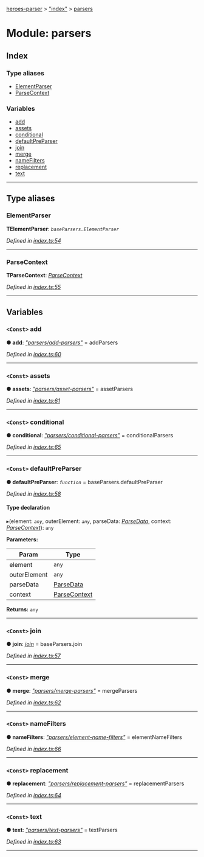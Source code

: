 [heroes-parser](../README.md) > ["index"](../modules/_index_.md) > [parsers](../modules/_index_.parsers.md)

# Module: parsers

## Index

### Type aliases

* [ElementParser](_index_.parsers.md#elementparser)
* [ParseContext](_index_.parsers.md#parsecontext)

### Variables

* [add](_index_.parsers.md#add)
* [assets](_index_.parsers.md#assets)
* [conditional](_index_.parsers.md#conditional)
* [defaultPreParser](_index_.parsers.md#defaultpreparser)
* [join](_index_.parsers.md#join)
* [merge](_index_.parsers.md#merge)
* [nameFilters](_index_.parsers.md#namefilters)
* [replacement](_index_.parsers.md#replacement)
* [text](_index_.parsers.md#text)

---

## Type aliases

<a id="elementparser"></a>

###  ElementParser

**ΤElementParser**: *`baseParsers.ElementParser`*

*Defined in [index.ts:54](https://github.com/joeistas/heroes-parser/blob/be29d1f/src/index.ts#L54)*

___
<a id="parsecontext"></a>

###  ParseContext

**ΤParseContext**: *[ParseContext](../interfaces/_parsers_index_.parsecontext.md)*

*Defined in [index.ts:55](https://github.com/joeistas/heroes-parser/blob/be29d1f/src/index.ts#L55)*

___

## Variables

<a id="add"></a>

### `<Const>` add

**● add**: *[&quot;parsers/add-parsers&quot;](_parsers_add_parsers_.md)* =  addParsers

*Defined in [index.ts:60](https://github.com/joeistas/heroes-parser/blob/be29d1f/src/index.ts#L60)*

___
<a id="assets"></a>

### `<Const>` assets

**● assets**: *[&quot;parsers/asset-parsers&quot;](_parsers_asset_parsers_.md)* =  assetParsers

*Defined in [index.ts:61](https://github.com/joeistas/heroes-parser/blob/be29d1f/src/index.ts#L61)*

___
<a id="conditional"></a>

### `<Const>` conditional

**● conditional**: *[&quot;parsers/conditional-parsers&quot;](_parsers_conditional_parsers_.md)* =  conditionalParsers

*Defined in [index.ts:65](https://github.com/joeistas/heroes-parser/blob/be29d1f/src/index.ts#L65)*

___
<a id="defaultpreparser"></a>

### `<Const>` defaultPreParser

**● defaultPreParser**: *`function`* =  baseParsers.defaultPreParser

*Defined in [index.ts:58](https://github.com/joeistas/heroes-parser/blob/be29d1f/src/index.ts#L58)*

#### Type declaration
▸(element: *`any`*, outerElement: *`any`*, parseData: *[ParseData](../interfaces/_parse_data_.parsedata.md)*, context: *[ParseContext](../interfaces/_parsers_index_.parsecontext.md)*): `any`

**Parameters:**

| Param | Type |
| ------ | ------ |
| element | `any` |
| outerElement | `any` |
| parseData | [ParseData](../interfaces/_parse_data_.parsedata.md) |
| context | [ParseContext](../interfaces/_parsers_index_.parsecontext.md) |

**Returns:** `any`

___
<a id="join"></a>

### `<Const>` join

**● join**: *[join](_parsers_index_.md#join)* =  baseParsers.join

*Defined in [index.ts:57](https://github.com/joeistas/heroes-parser/blob/be29d1f/src/index.ts#L57)*

___
<a id="merge"></a>

### `<Const>` merge

**● merge**: *[&quot;parsers/merge-parsers&quot;](_parsers_merge_parsers_.md)* =  mergeParsers

*Defined in [index.ts:62](https://github.com/joeistas/heroes-parser/blob/be29d1f/src/index.ts#L62)*

___
<a id="namefilters"></a>

### `<Const>` nameFilters

**● nameFilters**: *[&quot;parsers/element-name-filters&quot;](_parsers_element_name_filters_.md)* =  elementNameFilters

*Defined in [index.ts:66](https://github.com/joeistas/heroes-parser/blob/be29d1f/src/index.ts#L66)*

___
<a id="replacement"></a>

### `<Const>` replacement

**● replacement**: *[&quot;parsers/replacement-parsers&quot;](_parsers_replacement_parsers_.md)* =  replacementParsers

*Defined in [index.ts:64](https://github.com/joeistas/heroes-parser/blob/be29d1f/src/index.ts#L64)*

___
<a id="text"></a>

### `<Const>` text

**● text**: *[&quot;parsers/text-parsers&quot;](_parsers_text_parsers_.md)* =  textParsers

*Defined in [index.ts:63](https://github.com/joeistas/heroes-parser/blob/be29d1f/src/index.ts#L63)*

___

